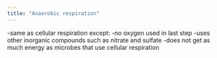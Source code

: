 ```yaml
---
title: "Anaerobic respiration"
---
```

-same as cellular respiration except:
-no oxygen used in last step
-uses other inorganic compounds such as nitrate and sulfate
-does not get as much energy as microbes that use cellular respiration

